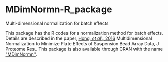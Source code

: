 # MDimNormn-R_package
Multi-dimensional normalization for batch effects

This package has the R codes for a normalization method for batch effects. Details are described in the paper, [Hong, _et al_., 2016](https://doi.org/10.1021/acs.jproteome.5b01131) Multidimensional Normalization to Minimize Plate Effects of Suspension Bead Array Data, J Proteome Res..
This package is also available through CRAN with the name ["MDimNormn"](https://cran.r-project.org/web/packages/MDimNormn/index.html).


